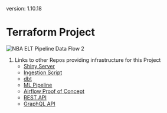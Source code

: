 version: 1.10.18

# Terraform Project 
![NBA ELT Pipeline Data Flow 2](https://github.com/jyablonski/aws_terraform/assets/16946556/89d1f3b1-7d70-4aa9-8a08-40c4860f4897)

1. Links to other Repos providing infrastructure for this Project
    * [Shiny Server](https://github.com/jyablonski/NBA-Dashboard)
    * [Ingestion Script](https://github.com/jyablonski/python_docker)
    * [dbt](https://github.com/jyablonski/nba_elt_dbt)
    * [ML Pipeline](https://github.com/jyablonski/nba_elt_mlflow)
    * [Airflow Proof of Concept](https://github.com/jyablonski/nba_elt_airflow)
    * [REST API](https://github.com/jyablonski/nba_elt_rest_api)
    * [GraphQL API](https://github.com/jyablonski/graphql_praq)